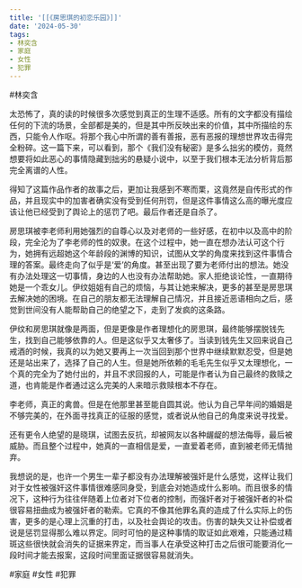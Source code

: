 ```yaml
---
title: '[[《房思琪的初恋乐园》]]'
date: '2024-05-30'
tags:
- 林奕含
- 家庭
- 女性
- 犯罪
---
```

#林奕含

太恐怖了，真的读的时候很多次感觉到真正的生理不适感。所有的文字都没有描绘任何的下流的场景，全部都是美的，但是其中所反映出来的价值，其中所描绘的东西，只能令人作呕。将那个我心中所谓的善有善报，恶有恶报的理想世界攻击得完全粉碎。这一篇下来，可以看到，那个《我们没有秘密》是多么拙劣的模仿，竟然想要将如此恶心的事情隐藏到拙劣的悬疑小说中，以至于我们根本无法分析背后那完全离谱的人性。

得知了这篇作品作者的故事之后，更加让我感到不寒而栗，这竟然是自传形式的作品，并且现实中的加害者确实没有受到任何刑罚，但是这件事情这么高的曝光度应该让他已经受到了舆论上的惩罚了吧。最后作者还是自杀了。

房思琪被李老师利用她强烈的自尊心以及对老师的一些好感，在初中以及高中的阶段，完全沦为了李老师的性的奴隶。在这个过程中，她一直在想办法认可这个行为，她拥有远超她这个年龄段的渊博的知识，试图从文学的角度来找到这件事情合理的答案。最终走向了似乎是‘爱’的角度。甚至出现了要为老师付出的想法。她没有办法处理这一切事情，身边的人也没有办法帮助她。家人拒绝谈论性，一直期待她是一个乖女儿。伊纹姐姐有自己的烦恼，与其让她来解决，更多的甚至是房思琪去解决她的困境。在自己的朋友都无法理解自己情况，并且接近恶语相向之后，感觉到世间没有人能帮助自己的绝望之下，走到了发疯的这条路。

伊纹和房思琪就像是两面，但是更像是作者理想化的房思琪，最终能够摆脱钱先生，找到自己能够依靠的人。但是这似乎又太奢侈了。当读到钱先生又回来说自己戒酒的时候，我真的以为她又要再上一次当回到那个世界中继续默默忍受，但是她还是站出来了，选择了自己的人生。但是她所依赖的毛毛先生似乎又太理想化，一个真的完全为了她付出的，并且不求回报的人，可能是作者认为自己最终的救赎之道，也肯能是作者通过这么完美的人来暗示救赎根本不存在。

李老师，真正的禽兽。但是在他那里甚至能自圆其说。他认为自己早年间的婚姻是不够完美的，在外面寻找真正的征服的感觉，或者说从他自己的角度来说寻找爱。

还有更令人绝望的是晓琪，试图去反抗，却被网友以各种龌龊的想法侮辱，最后被威胁。而且整个过程中，她真的一直相信是爱，一直爱着老师，直到被老师无情抛弃。

我想说的是，也许一个男生一辈子都没有办法理解被强奸是什么感觉，这样让我们对于女性被强奸这件事情很难感同身受，到底会对她造成什么影响。而且很多的情况下，这种行为往往伴随着上位者对下位者的控制，而强奸者对于被强奸者的补偿很容易扭曲成为被强奸者的勒索。它真的不像其他罪名真的造成了什么实际上的伤害，更多的是心理上沉重的打击，以及社会舆论的攻击。伤害的缺失又让补偿或者说是惩罚显得那么难以界定。同时可怕的是这种事情的取证如此艰难，只能通过精斑这些很快就会消失的证据来界定，而当事人在承受这种打击之后很可能要消化一段时间才能去报案，这段时间里面证据很容易就消失。

#家庭 #女性 #犯罪
